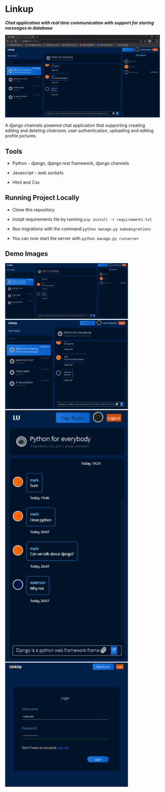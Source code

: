 # Linkup

**_Chat application with real time communication with support for storing messages in database_**

<div style=''>
    <img src="./demo-images/main.png" alt="Chat app demo">
</div>

A django channels powered chat application that supporting creating editing and deleting chatroom, user authentication, uploading and editing profile pictures.

## Tools

-   Python - django, django rest framework, django channels

-   Javascript - web sockets

-   Html and Css

## Running Project Locally

-   Clone this repository

-   Install requirements file by running `pip install -r requirements.txt`
-   Run migrations with the command `python manage.py makemigrations`
-   You can now start the server with `python manage.py runserver`

## Demo Images

<div>
    <img src="./demo-images/desktop_view.png" style="width: 400px" alt="desktop_view">
    <img src="./demo-images/tablet.png" style="width: 400px" alt="tablet.png">
    <img src="./demo-images/mobile.png" style="width: 400px" alt="mobile.png">
    <img src="./demo-images/signup.png" style="width: 400px" alt="signup.png">
<div>
